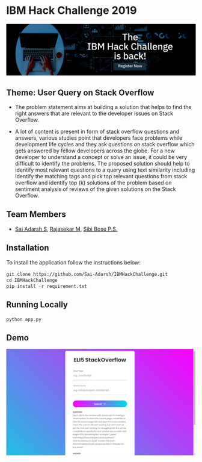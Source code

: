 # IBM Hack Challenge 2019

![img alt](images/IBMHackChallenge.jpg)

## Theme: User Query on Stack Overflow 
* The problem statement aims at building a solution that helps to find the right answers that are relevant to the developer issues on Stack Overflow.

* A lot of content is present in form of stack overflow questions and answers, various studies point that developers face problems while development life cycles and they ask questions on stack overflow which gets answered by fellow developers across the globe. For a new developer to understand a concept or solve an issue, it could be very difficult to identify the problems. The proposed solution should help to identify most relevant questions to a query using text similarity including identify the matching tags and pick top relevant questions from stack overflow and identify top (k) solutions of the problem based on sentiment analysis of reviews of the given solutions on the Stack Overflow.

## Team Members
* [Sai Adarsh S](https://LINkedin.com/in/sai-adarsh/), [Rajasekar M](https://www.linkedin.com/in/rajasekar1999), [Sibi Bose P.S.](https://www.linkedin.com/in/sibi-bose-8683b6150/)

## Installation
To install the application follow the instructions below:

	git clone https://github.com/Sai-Adarsh/IBMHackChallenge.git
	cd IBMHackChallenge
	pip install -r requirement.txt

## Running Locally	
	python app.py
	
## Demo
![img](images/demo.png)
	

